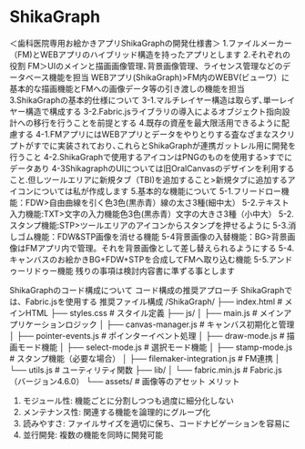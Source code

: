 # ShikaGraph
＜歯科医院専用お絵かきアプリShikaGraphの開発仕様書＞
1.ファイルメーカー（FM)とWEBアプリのハイブリッド構造を持ったアプリとします
2.それぞれの役割
FM＞UIのメインと描画画像管理､背景画像管理、ライセンス管理などのデータベース機能を担当
WEBアプリ(ShikaGraph)>FM内のWEBV(ビューワ）に基本的な描画機能とFMへの画像データ等の引き渡しの機能を担当
3.ShikaGraphの基本的仕様について
3-1.マルチレイヤー構造は取らず､単一レイヤー構造で構成する
3-2.Fabric.jsライブラリの導入によるオブジェクト指向設計への移行を行うことを前提とする
4.既存の資産を最大限活用できるように配慮する
4-1.FMアプリにはWEBアプリとデータをやりとりする査なざまなスクリプトがすでに実装されており､これらとShikaGraphが連携ガットレル用に開発を行うこと
4-2.ShikaGraphで使用するアイコンはPNGのものを使用する>すでにデータあり
4-3ShikagraphのUIについては旧OralCanvasのデザインを利用すること.但しツールエリアに新規タブ（TBI)を追加すること>新規タブに追加するアイコンについては私が作成します
5.基本的な機能について
5-1.フリードロー機能：FDW>自由曲線を引く色3色(黒赤青）線の太さ3種(細中太）
5-2.テキスト入力機能:TXT>文字の入力機能色3色(黒赤青）文字の大きさ3種（小中大）
5-2.スタンプ機能:STP>ツールエリアのアイコンからスタンプを押せるように
5-3.消しゴム機能：FDW&STP画像を消せる機能
5-4背景画像の入替機能：BG>背景画像はFMアプリ内で管理。それを背景画像として差し替えられるようにする
5-4.キャンバスのお絵かきBG+FDW+STPを合成してFMへ取り込む機能
5-5.アンドゥーリドゥー機能
残りの事項は検討内容書に準ずる事とします

ShikaGraphのコード構成について
コード構成の推奨アプローチ
ShikaGraphでは、Fabric.jsを使用する
推奨ファイル構成
/ShikaGraph/
├── index.html           # メインHTML
├── styles.css           # スタイル定義
├── js/
│   ├── main.js          # メインアプリケーションロジック
│   ├── canvas-manager.js # キャンバス初期化と管理
│   ├── pointer-events.js # ポインターイベント処理
│   ├── draw-mode.js     # 描画モード機能
│   ├── select-mode.js   # 選択モード機能
│   ├── stamp-mode.js    # スタンプ機能（必要な場合）
│   ├── filemaker-integration.js # FM連携
│   └── utils.js         # ユーティリティ関数
├── lib/
│   └── fabric.min.js    # Fabric.js（バージョン4.6.0）
└── assets/              # 画像等のアセット
メリット
1. モジュール性: 機能ごとに分割しつつも過度に細分化しない
2. メンテナンス性: 関連する機能を論理的にグループ化
3. 読みやすさ: ファイルサイズを適切に保ち、コードナビゲーションを容易に
4. 並行開発: 複数の機能を同時に開発可能